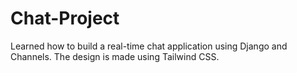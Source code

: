 # Chat-Project
Learned how to build a real-time chat application using Django and Channels. The design is made using Tailwind CSS.
